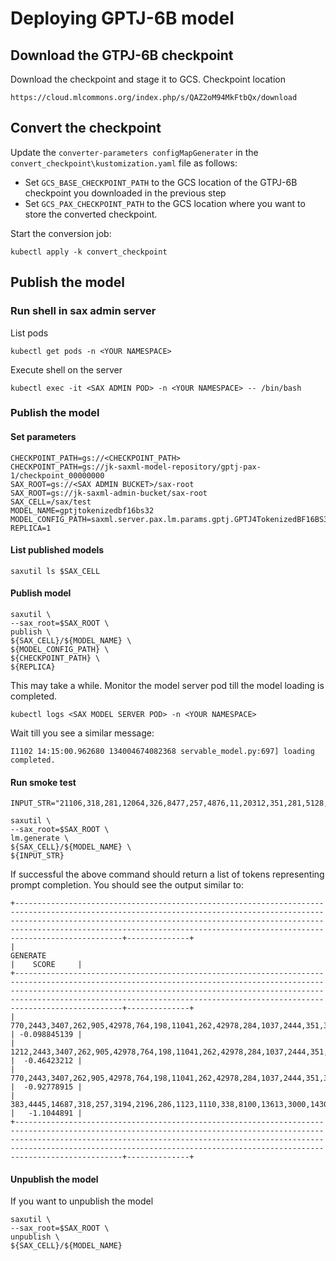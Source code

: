 # Deploying GPTJ-6B model

## Download the GTPJ-6B checkpoint

Download the checkpoint and stage it to GCS. Checkpoint location

`https://cloud.mlcommons.org/index.php/s/QAZ2oM94MkFtbQx/download`


## Convert the checkpoint

Update the  `converter-parameters configMapGenerater` in  the `convert_checkpoint\kustomization.yaml` file as follows:
- Set `GCS_BASE_CHECKPOINT_PATH` to the GCS location of the GTPJ-6B checkpoint you downloaded in the previous step
- Set `GCS_PAX_CHECKPOINT_PATH` to the GCS location where you want to store the converted checkpoint. 

Start the conversion job:

```
kubectl apply -k convert_checkpoint
```

## Publish the model

### Run shell in sax admin server

List pods

```
kubectl get pods -n <YOUR NAMESPACE>
```

Execute shell on the server

```
kubectl exec -it <SAX ADMIN POD> -n <YOUR NAMESPACE> -- /bin/bash
```

### Publish the model

#### Set parameters

```
CHECKPOINT_PATH=gs://<CHECKPOINT_PATH>
CHECKPOINT_PATH=gs://jk-saxml-model-repository/gptj-pax-1/checkpoint_00000000
SAX_ROOT=gs://<SAX ADMIN BUCKET>/sax-root
SAX_ROOT=gs://jk-saxml-admin-bucket/sax-root
SAX_CELL=/sax/test
MODEL_NAME=gptjtokenizedbf16bs32
MODEL_CONFIG_PATH=saxml.server.pax.lm.params.gptj.GPTJ4TokenizedBF16BS32
REPLICA=1
```

#### List published models

```
saxutil ls $SAX_CELL

```

#### Publish model

```
saxutil \
--sax_root=$SAX_ROOT \
publish \
${SAX_CELL}/${MODEL_NAME} \
${MODEL_CONFIG_PATH} \
${CHECKPOINT_PATH} \
${REPLICA}
```

This may take a while. Monitor the model server pod till the model loading is completed. 

```
kubectl logs <SAX MODEL SERVER POD> -n <YOUR NAMESPACE>
```

Wait till you see a similar message:

```
I1102 14:15:00.962680 134004674082368 servable_model.py:697] loading completed.
```

#### Run smoke test

```
INPUT_STR="21106,318,281,12064,326,8477,257,4876,11,20312,351,281,5128,326,3769,2252,4732,13,19430,257,2882,326,20431,32543,262,2581,13,198,198,21017,46486,59,25,198,13065,3876,1096,262,1708,1705,2708,59,25,198,198,21017,23412,59,25,198,16192,838,11,1853,764,775,821,4988,3230,287,8354,319,3431,13,775,821,10013,8031,11,3284,11,262,1578,4498,24880,11,290,262,42438,22931,21124,13,9938,503,508,338,9361,284,2498,4182,615,10055,262,13342,287,257,6614,13232,12387,416,262,4252,11,290,7301,262,11428,5585,286,1067,8605,287,7840,7229,13,921,1183,635,651,257,1570,286,5628,41336,326,373,4271,10395,329,39311,13,1550,428,2443,345,481,1064,1909,338,905,42978,290,257,1295,329,345,284,2581,284,307,319,262,8100,13613,3000,8299,4889,13,48213,6173,46023,764,6914,994,284,1895,262,14687,286,1909,338,8100,13613,3000,1430,13,4222,3465,326,612,743,307,257,5711,1022,262,640,618,262,2008,318,1695,290,618,262,14687,318,3199,13,8100,13613,3000,318,2727,416,257,1074,286,9046,508,2074,262,8070,7231,1812,20130,11,2260,5423,287,1180,2426,3006,11,290,1181,5423,618,9194,262,905,13,15107,3069,42815,764,1114,257,2863,284,307,4750,319,262,1306,8100,13613,3000,11,2912,319,262,4220,286,428,2443,351,534,1524,1438,11,37358,11,1748,290,1181,13,775,481,307,17246,4266,422,262,3651,286,262,2180,905,13,921,1276,307,257,4701,393,257,3710,2479,1511,393,4697,284,2581,257,3068,319,262,8100,13613,3000,8299,4889,0,6952,345,329,1262,8100,13613,3000,0,198,198,21017,18261,59,25"

saxutil \
--sax_root=$SAX_ROOT \
lm.generate \
${SAX_CELL}/${MODEL_NAME} \
${INPUT_STR}
```

If successful the above command should return a list of tokens representing prompt completion. You should see the output similar to:

```
+----------------------------------------------------------------------------------------------------------------------------------------------------------------------------------------------------------------------------------------------------------------------------------------------------------------+--------------+
|                                                                                                                                                    GENERATE                                                                                                                                                    |    SCORE     |
+----------------------------------------------------------------------------------------------------------------------------------------------------------------------------------------------------------------------------------------------------------------------------------------------------------------+--------------+
| 770,2443,3407,262,905,42978,764,198,11041,262,42978,284,1037,2444,351,3555,35915,290,25818,764,198,2953,262,4220,286,262,2443,11,2912,329,257,2863,284,307,4750,319,8100,13613,3000,13,220,921,1276,307,257,4701,393,257,3710,2479,1511,393,4697,284,2581,257,3068,319,262,8100,13613,3000,8299,4889,13,50256  | -0.098845139 |
| 1212,2443,3407,262,905,42978,764,198,11041,262,42978,284,1037,2444,351,3555,35915,290,25818,764,198,2953,262,4220,286,262,2443,11,2912,329,257,2863,284,307,4750,319,8100,13613,3000,13,220,921,1276,307,257,4701,393,257,3710,2479,1511,393,4697,284,2581,257,3068,319,262,8100,13613,3000,8299,4889,13,50256 |  -0.46423212 |
| 770,2443,3407,262,905,42978,764,198,11041,262,42978,284,1037,2444,351,3555,35915,290,25818,764,198,2953,262,4220,286,262,2443,11,2912,329,257,2863,284,307,4750,319,8100,13613,3000,13,220,921,1276,307,257,4701,393,257,3710,2479,1511,393,4697,284,2581,257,3068,319,262,8100,13613,3000,8299,4889,0,50256   |  -0.92778915 |
| 383,4445,14687,318,257,3194,2196,286,1123,1110,338,8100,13613,3000,1430,764,198,11041,428,14687,284,1037,2444,351,3555,35915,290,25818,764,198,11041,262,10273,3000,421,528,284,1332,534,3725,286,3923,345,2497,319,8100,13613,3000,764,50256                                                                  |   -1.1044891 |
+----------------------------------------------------------------------------------------------------------------------------------------------------------------------------------------------------------------------------------------------------------------------------------------------------------------+--------------+
```

#### Unpublish the model

If you want to unpublish the model

```
saxutil \
--sax_root=$SAX_ROOT \
unpublish \
${SAX_CELL}/${MODEL_NAME} 
```